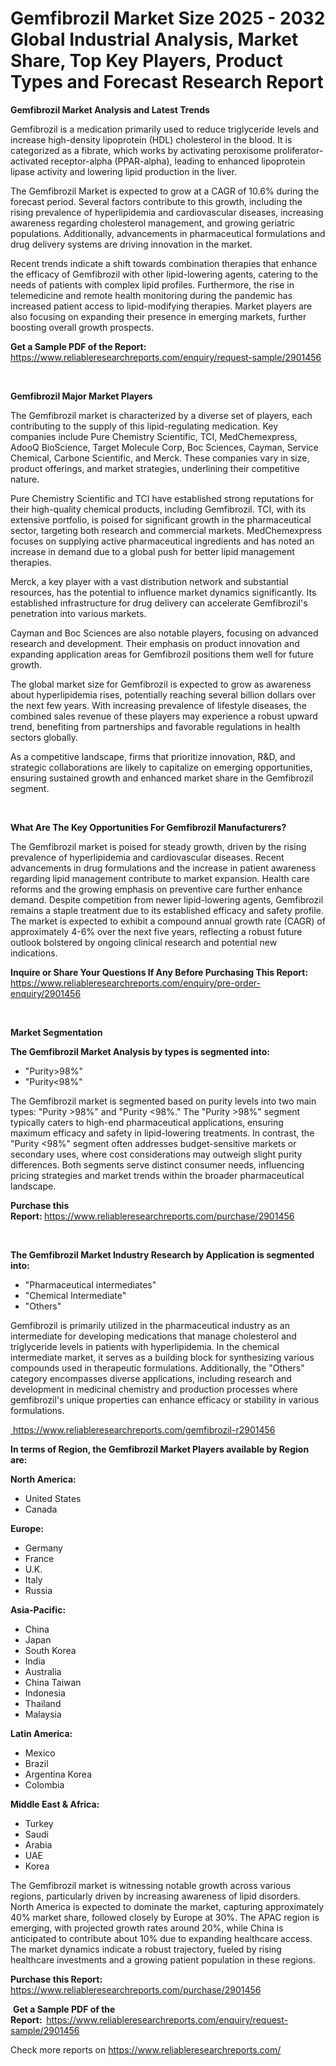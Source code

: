 <p><h1>Gemfibrozil Market Size 2025 - 2032 Global Industrial Analysis, Market Share, Top Key Players, Product Types and Forecast Research Report</h1></p><p><strong>Gemfibrozil Market Analysis and Latest Trends</strong></p>
<p><p>Gemfibrozil is a medication primarily used to reduce triglyceride levels and increase high-density lipoprotein (HDL) cholesterol in the blood. It is categorized as a fibrate, which works by activating peroxisome proliferator-activated receptor-alpha (PPAR-alpha), leading to enhanced lipoprotein lipase activity and lowering lipid production in the liver.</p><p>The Gemfibrozil Market is expected to grow at a CAGR of 10.6% during the forecast period. Several factors contribute to this growth, including the rising prevalence of hyperlipidemia and cardiovascular diseases, increasing awareness regarding cholesterol management, and growing geriatric populations. Additionally, advancements in pharmaceutical formulations and drug delivery systems are driving innovation in the market. </p><p>Recent trends indicate a shift towards combination therapies that enhance the efficacy of Gemfibrozil with other lipid-lowering agents, catering to the needs of patients with complex lipid profiles. Furthermore, the rise in telemedicine and remote health monitoring during the pandemic has increased patient access to lipid-modifying therapies. Market players are also focusing on expanding their presence in emerging markets, further boosting overall growth prospects.</p></p>
<p><strong>Get a Sample PDF of the Report:&nbsp;</strong> <a href="https://www.reliableresearchreports.com/enquiry/request-sample/2901456?utm_campaign=2788&utm_medium=2&utm_source=Github&utm_content=ia&utm_term=16032025&utm_id=gemfibrozil">https://www.reliableresearchreports.com/enquiry/request-sample/2901456</a></p>
<p>&nbsp;</p>
<p><strong>Gemfibrozil Major Market Players</strong></p>
<p><p>The Gemfibrozil market is characterized by a diverse set of players, each contributing to the supply of this lipid-regulating medication. Key companies include Pure Chemistry Scientific, TCI, MedChemexpress, AdooQ BioScience, Target Molecule Corp, Boc Sciences, Cayman, Service Chemical, Carbone Scientific, and Merck. These companies vary in size, product offerings, and market strategies, underlining their competitive nature.</p><p>Pure Chemistry Scientific and TCI have established strong reputations for their high-quality chemical products, including Gemfibrozil. TCI, with its extensive portfolio, is poised for significant growth in the pharmaceutical sector, targeting both research and commercial markets. MedChemexpress focuses on supplying active pharmaceutical ingredients and has noted an increase in demand due to a global push for better lipid management therapies.</p><p>Merck, a key player with a vast distribution network and substantial resources, has the potential to influence market dynamics significantly. Its established infrastructure for drug delivery can accelerate Gemfibrozil's penetration into various markets.</p><p>Cayman and Boc Sciences are also notable players, focusing on advanced research and development. Their emphasis on product innovation and expanding application areas for Gemfibrozil positions them well for future growth.</p><p>The global market size for Gemfibrozil is expected to grow as awareness about hyperlipidemia rises, potentially reaching several billion dollars over the next few years. With increasing prevalence of lifestyle diseases, the combined sales revenue of these players may experience a robust upward trend, benefiting from partnerships and favorable regulations in health sectors globally.</p><p>As a competitive landscape, firms that prioritize innovation, R&D, and strategic collaborations are likely to capitalize on emerging opportunities, ensuring sustained growth and enhanced market share in the Gemfibrozil segment.</p></p>
<p>&nbsp;</p>
<p><strong>What Are The Key Opportunities For Gemfibrozil Manufacturers?</strong></p>
<p><p>The Gemfibrozil market is poised for steady growth, driven by the rising prevalence of hyperlipidemia and cardiovascular diseases. Recent advancements in drug formulations and the increase in patient awareness regarding lipid management contribute to market expansion. Health care reforms and the growing emphasis on preventive care further enhance demand. Despite competition from newer lipid-lowering agents, Gemfibrozil remains a staple treatment due to its established efficacy and safety profile. The market is expected to exhibit a compound annual growth rate (CAGR) of approximately 4-6% over the next five years, reflecting a robust future outlook bolstered by ongoing clinical research and potential new indications.</p></p>
<p><strong>Inquire or Share Your Questions If Any Before Purchasing This Report:</strong> <a href="https://www.reliableresearchreports.com/enquiry/pre-order-enquiry/2901456?utm_campaign=2788&utm_medium=2&utm_source=Github&utm_content=ia&utm_term=16032025&utm_id=gemfibrozil">https://www.reliableresearchreports.com/enquiry/pre-order-enquiry/2901456</a></p>
<p>&nbsp;</p>
<p><strong>Market Segmentation</strong></p>
<p><strong>The Gemfibrozil Market Analysis by types is segmented into:</strong></p>
<p><ul><li>"Purity>98%"</li><li>"Purity<98%"</li></ul></p>
<p><p>The Gemfibrozil market is segmented based on purity levels into two main types: "Purity >98%" and "Purity <98%." The "Purity >98%" segment typically caters to high-end pharmaceutical applications, ensuring maximum efficacy and safety in lipid-lowering treatments. In contrast, the "Purity <98%" segment often addresses budget-sensitive markets or secondary uses, where cost considerations may outweigh slight purity differences. Both segments serve distinct consumer needs, influencing pricing strategies and market trends within the broader pharmaceutical landscape.</p></p>
<p><strong>Purchase this Report:&nbsp;</strong><a href="https://www.reliableresearchreports.com/purchase/2901456?utm_campaign=2788&utm_medium=2&utm_source=Github&utm_content=ia&utm_term=16032025&utm_id=gemfibrozil">https://www.reliableresearchreports.com/purchase/2901456</a></p>
<p>&nbsp;</p>
<p><strong>The Gemfibrozil Market Industry Research by Application is segmented into:</strong></p>
<p><ul><li>"Pharmaceutical intermediates"</li><li>"Chemical Intermediate"</li><li>"Others"</li></ul></p>
<p><p>Gemfibrozil is primarily utilized in the pharmaceutical industry as an intermediate for developing medications that manage cholesterol and triglyceride levels in patients with hyperlipidemia. In the chemical intermediate market, it serves as a building block for synthesizing various compounds used in therapeutic formulations. Additionally, the "Others" category encompasses diverse applications, including research and development in medicinal chemistry and production processes where gemfibrozil's unique properties can enhance efficacy or stability in various formulations.</p></p>
<p><a href="https://www.reliableresearchreports.com/gemfibrozil-r2901456?utm_campaign=2788&utm_medium=2&utm_source=Github&utm_content=ia&utm_term=16032025&utm_id=gemfibrozil">&nbsp;https://www.reliableresearchreports.com/gemfibrozil-r2901456</a></p>
<p><strong>In terms of Region, the Gemfibrozil Market Players available by Region are:</strong></p>
<p>
    <p> <strong> North America: </strong>
        <ul>
            <li>United States</li>
            <li>Canada</li>
        </ul>
        </p> 
    <p> <strong> Europe: </strong>
        <ul>
            <li>Germany</li>
            <li>France</li>
            <li>U.K.</li>
            <li>Italy</li>
            <li>Russia</li>
        </ul>
        </p> 
    <p> <strong> Asia-Pacific: </strong>
        <ul>
            <li>China</li>
            <li>Japan</li>
            <li>South Korea</li>
            <li>India</li>
            <li>Australia</li>
            <li>China Taiwan</li>
            <li>Indonesia</li>
            <li>Thailand</li>
            <li>Malaysia</li>
        </ul>
        </p> 
    <p> <strong> Latin America: </strong>
        <ul>
            <li>Mexico</li>
            <li>Brazil</li>
            <li>Argentina Korea</li>
            <li>Colombia</li>
        </ul>
        </p> 
    <p> <strong> Middle East & Africa: </strong>
        <ul>
            <li>Turkey</li>
            <li>Saudi</li>
            <li>Arabia</li>
            <li>UAE</li>
            <li>Korea</li>
        </ul>
    </p>
    </p>
<p><p>The Gemfibrozil market is witnessing notable growth across various regions, particularly driven by increasing awareness of lipid disorders. North America is expected to dominate the market, capturing approximately 40% market share, followed closely by Europe at 30%. The APAC region is emerging, with projected growth rates around 20%, while China is anticipated to contribute about 10% due to expanding healthcare access. The market dynamics indicate a robust trajectory, fueled by rising healthcare investments and a growing patient population in these regions.</p></p>
<p><strong>Purchase this Report: </strong><a href="https://www.reliableresearchreports.com/purchase/2901456?utm_campaign=2788&utm_medium=2&utm_source=Github&utm_content=ia&utm_term=16032025&utm_id=gemfibrozil">https://www.reliableresearchreports.com/purchase/2901456</a></p>
<p>&nbsp;<strong>Get a Sample PDF of the Report:&nbsp;&nbsp;</strong><a href="https://www.reliableresearchreports.com/enquiry/request-sample/2901456?utm_campaign=2788&utm_medium=2&utm_source=Github&utm_content=ia&utm_term=16032025&utm_id=gemfibrozil">https://www.reliableresearchreports.com/enquiry/request-sample/2901456</a></p>
<p><strong></strong></p>
<p>Check more reports on <a href="https://www.reliableresearchreports.com/?utm_campaign=2788&utm_medium=2&utm_source=Github&utm_content=ia&utm_term=16032025&utm_id=gemfibrozil">https://www.reliableresearchreports.com/</a></p>